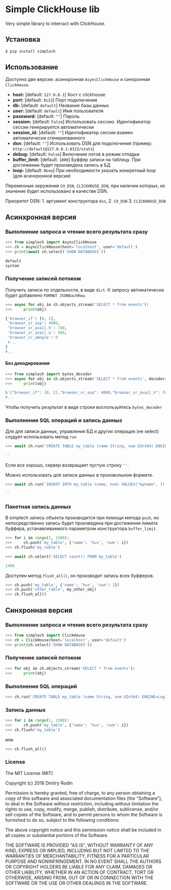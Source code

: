 # Simple ClickHouse lib

Very simple library to interract with ClickHouse.

## Установка

```bash
$ pip install simplech
```

## Использование

Доступно две версии: асинхронная `AsyncClickHouse` и синхронная `ClickHouse`.

- **host:** [default: `127.0.0.1`] Хост с clickhouse
- **port:** [default: `8123`]  Порт подключения
- **db:** [default: `default`]  Название базы данных
- **user:** [default: `default`]  Имя пользователя
- **password:** [default: `""`]  Пароль
- **session:** [default: `False`] Использовать сессию. Идентификатор сессии генерируется автоматически
- **session_id:** [default: `""`] Идентификатор сессии взамен автоматически сгенериованного
- **dsn:** [default: `""`] Использовать DSN для подключения (пример: `http://default@127.0.0.1:8123/stats`)
- **debug:** [default: `False`] Включение логов в режим отладки
- **buffer_limit:** [default: `1000`] Буффер записи на таблицу. При достижении будет произведена запись в БД
- **loop:** [default: `None`] При необходимости указать конкретный loop (для асинхронной версии)

Переменные окружения `CH_DSN`, `CLICKHOUSE_DSN`, при наличии которых, их значение будет использовано в качестве DSN.

Приоритет DSN: 1. аргумент конструктора `dsn`, 2. `CH_DSN` 3. `CLICKHOUSE_DSN`

## Асинхронная версия

### Выполнение запроса и чтение всего результата сразу

```python
>>> from simplech import AsyncClickHouse
>>> ch = AsyncClickHouse(host='localhost', user='default')
>>> print(await ch.select('SHOW DATABASES'))

default
system
```

### Получение записей потоком

Получить записи по отдельности, в виде `dict`.
К запросу автоматически будет добавлено `FORMAT JSONEachRow`.

```python
>>> async for obj in ch.objects_stream('SELECT * from events'):
>>>     print(obj)

{'browser_if': [0, 2],
 'browser_sr_asp': 4000,
 'browser_sr_avail_h': 740,
 'browser_sr_avail_w': 360,
 'browser_sr_oAngle': 0
 #...
}
#...
```

#### Без декодирования

```python
>>> from simplech import bytes_decoder
>>> async for obj in ch.objects_stream('SELECT * from events', decoder=none_decoder):
>>>     print(obj)

b'{"browser_if": [0, 2],"browser_sr_asp": 4000,"browser_sr_avail_h": 740,"browser_sr_avail_w": 360,"browser_sr_oAngle": 0}'
#...
```

Чтобы получить результат в виде строки воспользуйтесь `bytes_decoder`

### Выполнение SQL операций и запись данныз

Для для записи данных, управления БД и других операция (не select) слудует использовать метод `run`

```python
>>> await ch.run('CREATE TABLE my_table (name String, num UInt64) ENGINE=Log ')

''
```

Если все хорошо, сервер возвращает пустую строку `''`.

Можно использовать для записи данных в произвольном формате.

```python
>>> await ch.run('INSERT INTO my_table (name, num) VALUES("myname", 7)')

''
```

### Пакетная запись данных

В simplech запись объекта производится при помощи метода `push`, но непосредственно запись
будет произведена при достижении лимита буффера, устанавливаемого параметром конструктора `buffer_limit`.

```python
>>> for i in range(1, 1500):
>>> 	ch.push('my_table', {'name': 'hux', 'num': i})
>>> ch.flush('my_table')

>>> await ch.select('SELECT count() FROM my_table')

1499
```

Доступен метод `flush_all()`, он производит запись всех буфферов.

```python
>>> ch.push('my_table', {'name': 'hux', 'num': 1})
>>> ch.push('other_table', my_other_obj)
>>> ch.flush_all()
```


## Синхронная версия

### Выполнение запроса и чтение всего результата сразу

```python
>>> from simplech import ClickHouse
>>> ch = ClickHouse(host='localhost', user='default')
>>> print(ch.select('SHOW DATABASES'))
```

### Получение записей потоком

```python
>>> for obj in ch.objects_stream('SELECT * from events'):
>>>     print(obj)
```

### Выполнение SQL операций

```python
>>> ch.run('CREATE TABLE my_table (name String, num UInt64) ENGINE=Log ')
```
### Запись данных

```python
>>> for i in range(1, 1500):
>>> 	ch.push('my_table', {'name': 'hux', 'num': i})
>>> ch.flush('my_table')
```

или

```python
>>> ch.flush_all()
```

### License

The MIT License (MIT)

Copyright (c) 2018 Dmitry Rodin

Permission is hereby granted, free of charge, to any person obtaining a copy
of this software and associated documentation files (the "Software"), to deal
in the Software without restriction, including without limitation the rights
to use, copy, modify, merge, publish, distribute, sublicense, and/or sell
copies of the Software, and to permit persons to whom the Software is
furnished to do so, subject to the following conditions:

The above copyright notice and this permission notice shall be included in all
copies or substantial portions of the Software.

THE SOFTWARE IS PROVIDED "AS IS", WITHOUT WARRANTY OF ANY KIND, EXPRESS OR
IMPLIED, INCLUDING BUT NOT LIMITED TO THE WARRANTIES OF MERCHANTABILITY,
FITNESS FOR A PARTICULAR PURPOSE AND NONINFRINGEMENT. IN NO EVENT SHALL THE
AUTHORS OR COPYRIGHT HOLDERS BE LIABLE FOR ANY CLAIM, DAMAGES OR OTHER
LIABILITY, WHETHER IN AN ACTION OF CONTRACT, TORT OR OTHERWISE, ARISING FROM,
OUT OF OR IN CONNECTION WITH THE SOFTWARE OR THE USE OR OTHER DEALINGS IN THE
SOFTWARE.
